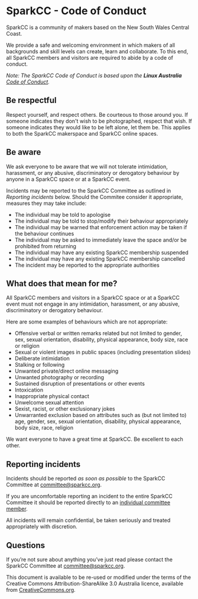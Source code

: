 # SparkCC - Code of Conduct

SparkCC is a community of makers based on the New South Wales Central Coast. 

We provide a safe and welcoming environment in which makers of all backgrounds and skill levels can create, learn and collaborate. To this end, all SparkCC members and visitors are required to abide by a code of conduct.

_Note: The SparkCC Code of Conduct is based upon the **Linux Australia** [Code of Conduct](https://linux.conf.au/attend/code-of-conduct/)._

## Be respectful

Respect yourself, and respect others. Be courteous to those around you. If someone indicates they don't wish to be photographed, respect that wish. If someone indicates they would like to be left alone, let them be. This applies to both the SparkCC makerspace and SparkCC online spaces.

## Be aware

We ask everyone to be aware that we will not tolerate intimidation, harassment, or any abusive, discriminatory or derogatory behaviour by anyone in a SparkCC space or at a SparkCC event.

Incidents may be reported to the SparkCC Committee as outlined in _Reporting incidents_ below. Should the Commitee consider it appropriate, measures they may take include:

- The individual may be told to apologise
- The individual may be told to stop/modify their behaviour appropriately
- The individual may be warned that enforcement action may be taken if the behaviour continues
- The individual may be asked to immediately leave the space and/or be prohibited from returning
- The individual may have any existing SparkCC membership suspended
- The individual may have any existing SparkCC membership cancelled
- The incident may be reported to the appropriate authorities

## What does that mean for me?

All SparkCC members and visitors in a SparkCC space or at a SparkCC event must not engage in any intimidation, harassment, or any abusive, discriminatory or derogatory behaviour.

Here are some examples of behaviours which are not appropriate:

- Offensive verbal or written remarks related but not limited to gender, sex, sexual orientation, disability, physical appearance, body size, race or religion
- Sexual or violent images in public spaces (including presentation slides)
- Deliberate intimidation
- Stalking or following
- Unwanted private/direct online messaging
- Unwanted photography or recording
- Sustained disruption of presentations or other events
- Intoxication
- Inappropriate physical contact
- Unwelcome sexual attention
- Sexist, racist, or other exclusionary jokes
- Unwarranted exclusion based on attributes such as (but not limited to) age, gender, sex, sexual orientation, disability, physical appearance, body size, race, religion

We want everyone to have a great time at SparkCC. Be excellent to each other.

## Reporting incidents

Incidents should be reported _as soon as possible_ to the SparkCC Committee at committee@sparkcc.org.

If you are uncomfortable reporting an incident to the entire SparkCC Committee it should be reported directly to an [individual committee member](https://wiki.sparkcc.org/People#committee).

All incidents will remain confidential, be taken seriously and treated appropriately with discretion.

## Questions

If you’re not sure about anything you’ve just read please contact the SparkCC Committee at committee@sparkcc.org.

This document is available to be re-used or modified under the terms of the Creative Commons Attribution-ShareAlike 3.0 Australia licence, available from [CreativeCommons.org](https://creativecommons.org/licenses/by-sa/3.0/au/).
